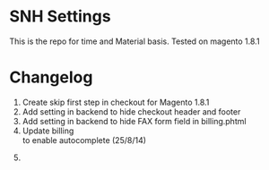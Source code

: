 SNH Settings
=========
This is the repo for time and Material basis. Tested on magento 1.8.1

Changelog
=========
1. Create skip first step in checkout for  Magento 1.8.1
2. Add setting in backend to hide checkout header and footer
3. Add setting in backend to hide FAX form field in billing.phtml
4. Update billing <form> to enable autocomplete (25/8/14)
5. 


